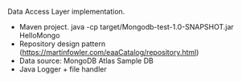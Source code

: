 Data Access Layer implementation.

- Maven project.  java -cp target/Mongodb-test-1.0-SNAPSHOT.jar HelloMongo
- Repository design pattern (https://martinfowler.com/eaaCatalog/repository.html)
- Data source: MongoDB Atlas Sample DB
- Java Logger + file handler




